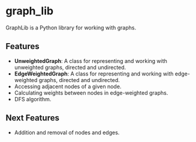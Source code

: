 # graph_lib

GraphLib is a Python library for working with graphs. 

## Features

- **UnweightedGraph**: A class for representing and working with unweighted graphs, directed and undirected.
- **EdgeWeightedGraph**: A class for representing and working with edge-weighted graphs, directed and undirected.
- Accessing adjacent nodes of a given node.
- Calculating weights between nodes in edge-weighted graphs.
- DFS algorithm.

## Next Features

- Addition and removal of nodes and edges.


